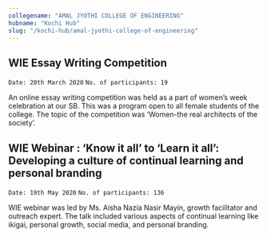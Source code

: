 ```yaml
---
collegename: "AMAL JYOTHI COLLEGE OF ENGINEERING"
hubname: "Kochi Hub"
slug: "/kochi-hub/amal-jyothi-college-of-engineering"
---
```





## WIE Essay Writing Competition
```Date: 20th March 2020```
```No. of participants: 19```

An online essay writing competition was held as a part of women’s week celebration at our SB. This was a program open to all female students of the college. The topic of the competition was ‘Women-the real architects of the society’. 

## WIE Webinar : ‘Know it all’ to ‘Learn it all’: Developing a culture of continual learning and personal branding

```Date: 19th May 2020```
```No. of participants: 136```

WIE webinar was led by Ms. Aisha Nazia Nasir Mayin, growth facilitator and outreach expert. The talk included various aspects of continual learning like ikigai, personal growth, social media, and personal branding. 